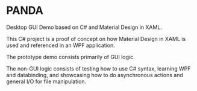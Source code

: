 # PANDA

Desktop GUI Demo based on C# and Material Design in XAML.

This C# project is a proof of concept on how Material Design in XAML is used and referenced in an WPF application.

The prototype demo consists primarily of GUI logic. 

The non-GUI logic consists of testing how to use C# syntax, learning WPF and databinding, and showcasing how to do asynchronous actions and general I/O for file manipulation.
